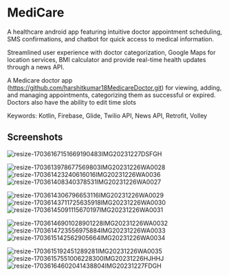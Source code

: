 
# MediCare

A healthcare android app featuring intuitive doctor appointment scheduling, SMS confirmations, and chatbot for
quick access to medical information.

Streamlined user experience with doctor categorization, Google Maps for location services, BMI calculator and provide
real-time health updates through a news API.

A Medicare doctor app
(https://github.com/harshitkumar18MedicareDoctor.git)  for viewing, adding, and managing appointments, categorizing them as successful or expired.
Doctors also have the ability to edit time slots

Keywords: Kotlin, Firebase, Glide, Twilio API, News API, Retrofit, Volley




## Screenshots
![resize-17036167151669190483IMG20231227DSFGH](https://github.com/harshitkumar18/Medicare/assets/136173522/8f6cb07c-937e-4a2a-ba23-d526d336c397)

![resize-1703613978677569803IMG20231226WA0028](https://github.com/harshitkumar18/Medicare/assets/136173522/b81bd450-0938-4afa-87d0-7f7238aab3f6)                            ![resize-170361423240616016IMG20231226WA0036](https://github.com/harshitkumar18/Medicare/assets/136173522/d1506ef0-1dcb-4599-bbf8-64f071477cc5)   ![resize-170361408340378531IMG20231226WA0027](https://github.com/harshitkumar18/Medicare/assets/136173522/266f55fb-7bbb-447e-ae39-4ccb71c166fb)    


![resize-1703614306796653116IMG20231226WA0029](https://github.com/harshitkumar18/Medicare/assets/136173522/21b68036-8ee2-4112-92d3-7999c82154a5) ![resize-17036143711725635918IMG20231226WA0030](https://github.com/harshitkumar18/Medicare/assets/136173522/429230db-9161-4db7-848a-5011d1a791cf)    ![resize-17036145091115670197IMG20231226WA0031](https://github.com/harshitkumar18/Medicare/assets/136173522/8a411cfb-55f3-400a-8cbe-622317bd6d74)

![resize-17036146901028901228IMG20231226WA0032](https://github.com/harshitkumar18/Medicare/assets/136173522/2bb0c5d4-d160-4ece-af76-6c5eaf2e0f3c)   ![resize-1703614723556975884IMG20231226WA0033](https://github.com/harshitkumar18/Medicare/assets/136173522/3bb2f47c-83e3-409b-8416-6f270c026111)   ![resize-1703615142562905664IMG20231226WA0034](https://github.com/harshitkumar18/Medicare/assets/136173522/4eacf48c-0d5a-4394-ab6c-8d8d932dde5a)

![resize-1703615192451289281IMG20231226WA0035](https://github.com/harshitkumar18/Medicare/assets/136173522/fb1d76c1-14c0-4356-a52d-e0274b788bf5)    ![resize-17036157551006228300IMG20231226HJHHJ](https://github.com/harshitkumar18/Medicare/assets/136173522/03a13512-5332-4157-be76-2d6d0f712f59) ![resize-17036164602041438804IMG20231227FDGH](https://github.com/harshitkumar18/Medicare/assets/136173522/95492dd3-0056-4a3a-b446-eecaa7c370d1)





